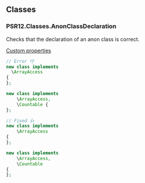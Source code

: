 ## Classes

### PSR12.Classes.AnonClassDeclaration

Checks that the declaration of an anon class is correct.

[Custom properties](https://github.com/squizlabs/PHP_CodeSniffer/wiki/Customisable-Sniff-Properties#psr12classesanonclassdeclaration)

```php
// Error 👎
new class implements 
  \ArrayAccess
{
};

new class implements 
    \ArrayAccess,
    \Countable {
};

// Fixed 👍
new class implements 
    \ArrayAccess
{
};

new class implements 
    \ArrayAccess,
    \Countable
{
};
```
